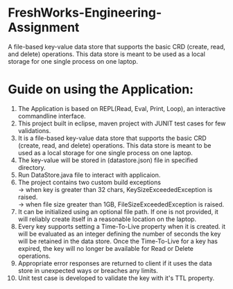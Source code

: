 # FreshWorks-Engineering-Assignment

A file-based key-value data store that supports the basic CRD (create, read, and delete) operations. This data store is meant to be used as a local storage for one single process on one laptop.
<br>
# Guide on using the Application:

1) The Application is based on REPL(Read, Eval, Print, Loop), an interactive commandline interface.
2) This project built in eclipse, maven project with JUNIT test cases for few  validations.
3) It is a file-based key-value data store that supports the basic CRD (create, read, and delete) operations. This data store is meant to be used as a local storage for one single process on one laptop.
4) The key-value will be stored in (datastore.json) file in specified directory.
5) Run DataStore.java file to interact with applicaion.
6) The project contains two custom build exceptions<br>
-> when key is greater than 32 chars, KeySizeExceededException is raised.<br>
-> when file size greater than 1GB, FileSizeExceededException is raised.
7) It can be initialized using an optional file path. If one is not provided, it will reliably create itself in a reasonable location on the laptop.
8) Every key supports setting a Time-To-Live property when it is created. it will be evaluated as an integer defining the number of seconds the key will be retained in the data store. Once the Time-To-Live for a key has expired, the key will no longer be available for Read or Delete operations.
9) Appropriate error responses are returned to client if it uses the data store in unexpected ways or breaches any limits.
10) Unit test case is developed to validate the key with it's TTL property.

